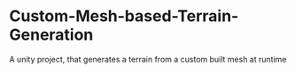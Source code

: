 # Custom-Mesh-based-Terrain-Generation
A unity project, that generates a terrain from a custom built mesh at runtime
